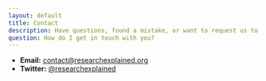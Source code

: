 ```yaml
---
layout: default
title: Contact
description: Have questions, found a mistake, or want to request us to cover a specific paper? Reach out, we're happy to chat!
question: How do I get in touch with you?
---
```


* **Email:** [contact@researchexplained.org](mailto:contact@researchexplained.org)
* **Twitter:** [@researchexplained](https://twitter.com/researchexplain)
